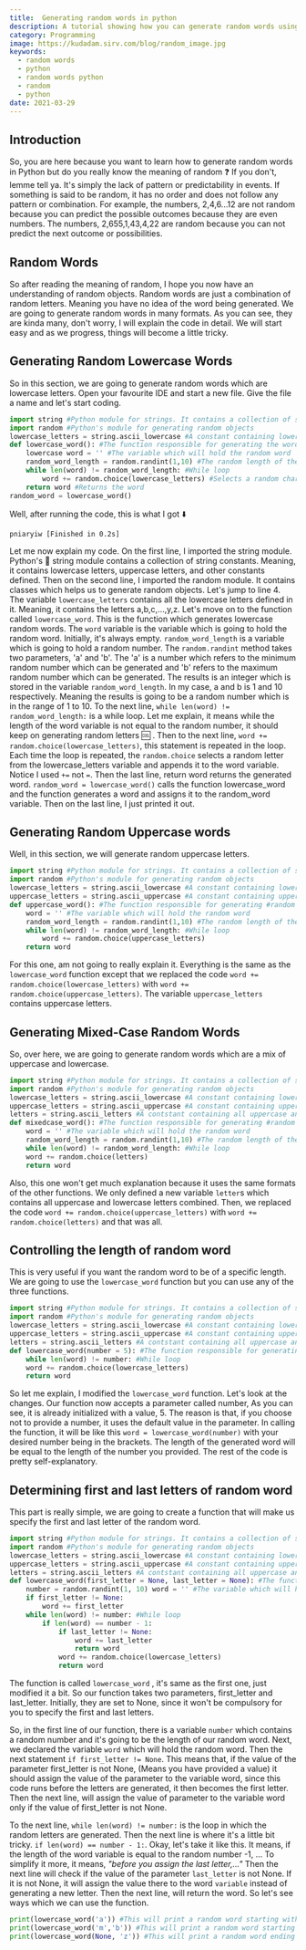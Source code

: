 ```yaml
---
title:  Generating random words in python
description: A tutorial showing how you can generate random words using python
category: Programming
image: https://kudadam.sirv.com/blog/random_image.jpg
keywords: 
  - random words
  - python
  - random words python
  - random
  - python
date: 2021-03-29
---
```


## Introduction
So, you are here because you want to learn how to generate random words in Python but do you really know the meaning of random :question:
If you don't, lemme tell ya. It's simply the lack of pattern or predictability in events. If something is said to be random, it has no order and does not follow any pattern or combination.
For example, the numbers, 2,4,6...12 are not random because you can predict the possible outcomes because they are even numbers.
The numbers, 2,655,1,43,4,22 are random because you can not predict the next outcome or possibilities. 

## Random Words
 So after reading the meaning of random, I hope you now have an understanding of random objects.
Random words are just a combination of random letters. Meaning you have no idea of the word being generated.
We are going to generate random words in many formats. As you can see, they are kinda many, don't worry, I will explain the code in detail.
We will start easy and as we progress, things will become a little tricky.

## Generating Random Lowercase Words
So in this section, we are going to generate random words which are lowercase letters. Open your favourite IDE and start a new file.
Give the file a name and let's start coding. 

```python
import string #Python module for strings. It contains a collection of string constants 
import random #Python's module for generating random objects 
lowercase_letters = string.ascii_lowercase #A constant containing lowercase letters 
def lowercase_word(): #The function responsible for generating the word 
    lowercase word = '' #The variable which will hold the random word 
    random_word_length = random.randint(1,10) #The random length of the word 
    while len(word) != random_word_length: #While loop 
        word += random.choice(lowercase_letters) #Selects a random character on each iteration 
    return word #Returns the word 
random_word = lowercase_word()

```
Well, after running the code, this is what I got :arrow_down:

`pniaryiw [Finished in 0.2s]`


Let me now explain my code.
On the first line, I imported the string module. Python's :snake: string module contains a collection of string constants. Meaning, it contains lowercase letters, uppercase letters, and other constants defined.   Then on the second line, I imported the random module. It contains classes which helps us to generate random objects.
Let's jump to line 4. The variable `lowercase_letters` contains all the lowercase letters defined in it. Meaning, it contains the letters a,b,c,...,y,z.
Let's move on to the function called `lowercase_word`. This is the function which generates lowercase random words. The `word` variable is the variable which is going to hold the random word. Initially, it's always empty. 
`random_word_length` is a variable which is going to hold a random number. The `random.randint` method takes two parameters, 'a' and 'b'. The 'a' is a number which 
refers to the minimum random number which can be generated and 'b' refers to the maximum 
random number which can be generated.
The results is an integer which is stored in the variable `random_word_length`. In my case, a and b is 1 and 10 respectively. Meaning the results is going to be a random number which is in the range of 1 to 10. 
To the next line, `while len(word) != random_word_length:` is a while loop.
Let me explain, it means while the length of the word variable is not equal to the random number, it should keep on generating random letters :cool: . Then to the next line, `word += random.choice(lowercase_letters)`, this statement is repeated in the loop. Each time the loop is repeated, the `random.choice` selects a random letter from the lowercase_letters variable and appends it to the word variable. Notice I used `+=` not `=`.
Then the last line, return word returns the generated word.
`random_word = lowercase_word()` calls the function lowercase_word and the function generates a word and assigns it to the random_word variable.
Then on the last line, I just printed it out. 

## Generating Random Uppercase words
Well, in this section, we will generate random uppercase letters.

```python
import string #Python module for strings. It contains a collection of string constants 
import random #Python's module for generating random objects 
lowercase_letters = string.ascii_lowercase #A constant containing lowercase letters 
uppercase_letters = string.ascii_uppercase #A constant containing uppercase letters 
def uppercase_word(): #The function responsible for generating #random words which are in uppercase 
    word = '' #The variable which will hold the random word 
    random_word_length = random.randint(1,10) #The random length of the word 
    while len(word) != random_word_length: #While loop 
        word += random.choice(uppercase_letters)
    return word 
```

For this one, am not going to really explain it. Everything is the same as the `lowercase_word` function except that we replaced the code `word += random.choice(lowercase_letters)` with `word += random.choice(uppercase_letters)`. The variable `uppercase_letters` contains uppercase letters. 

## Generating Mixed-Case Random Words
So, over here, we are going to generate random words which are a mix of uppercase and lowercase.

```python
import string #Python module for strings. It contains a collection of string constants 
import random #Python's module for generating random objects 
lowercase_letters = string.ascii_lowercase #A constant containing lowercase letters
uppercase_letters = string.ascii_uppercase #A constant containing uppercase letters 
letters = string.ascii_letters #A contstant containing all uppercase and lowercase letters 
def mixedcase_word(): #The function responsible for generating #random words which are in uppercase 
    word = '' #The variable which will hold the random word 
    random_word_length = random.randint(1,10) #The random length of the word 
    while len(word) != random_word_length: #While loop 
    word += random.choice(letters)
    return word 
```

Also, this one won't get much explanation because it uses the same formats of the other functions.
We only defined a new variable `letter`s which contains all uppercase and lowercase letters combined.
Then, we replaced the code `word += random.choice(uppercase_letters)` with `word += random.choice(letters)` and that was all. 

## Controlling the length of random word
This is very useful if you want the random word to be of a specific length. We are going to use the `lowercase_word` function but you can use any of the three functions. 

```python
import string #Python module for strings. It contains a collection of string constants 
import random #Python's module for generating random objects 
lowercase_letters = string.ascii_lowercase #A constant containing lowercase letters 
uppercase_letters = string.ascii_uppercase #A constant containing uppercase letters 
letters = string.ascii_letters #A contstant containing all uppercase and lowercase letters 
def lowercase_word(number = 5): #The function responsible for generating #random words which are in uppercase word = '' #The variable which will hold the random word 
    while len(word) != number: #While loop 
    word += random.choice(lowercase_letters)
    return word 
```

So let me explain, I modified the `lowercase_word` function. Let's look at the changes.
Our function now accepts a parameter called number, As you can see, it is already initialized with a value, 5. The reason is that, if you choose not to provide a number, it uses the default value in the parameter.
In calling the function, it will be like this `word = lowercase_word(number)` with your desired number being in the brackets.
The length of the generated word will be equal to the length of the number you provided. The rest of the code is pretty self-explanatory. 

## Determining first and last letters of random word
This part is really simple, we are going to create a function that will make us specify the first and last letter of the random word.
 
```python
import string #Python module for strings. It contains a collection of string constants 
import random #Python's module for generating random objects 
lowercase_letters = string.ascii_lowercase #A constant containing lowercase letters 
uppercase_letters = string.ascii_uppercase #A constant containing uppercase letters 
letters = string.ascii_letters #A contstant containing all uppercase and lowercase letters 
def lowercase_word(first_letter = None, last_letter = None): #The function responsible for generating #random words which are in uppercase 
    number = random.randint(1, 10) word = '' #The variable which will hold the random word 
    if first_letter != None:
        word += first_letter
    while len(word) != number: #While loop 
        if len(word) == number - 1:
            if last_letter != None:
                word += last_letter
                return word
            word += random.choice(lowercase_letters)
            return word 
```

The function is called `lowercase_word` , it's same as the first one, just modified it a bit. So our function takes two parameters, first_letter and last_letter. Initially, they are set to None, since it won't be compulsory for you to specify the first and last letters.

So, in the first line of our function, there is a variable `number` which contains a random number and it's going to be the length of our random word.
Next, we declared the variable `word` which will hold the random word. Then the next statement `if first_letter != None`. This means that, if the value of the parameter first_letter is not None, (Means you have provided a value) it should assign the value of the parameter to the variable word, since this code runs before the letters are generated, it then becomes the first letter.
Then the next line, will assign the value of parameter to the variable word only if the value of first_letter is not None.

To the next line, `while len(word) != number:` is the loop in which the random letters are generated.
Then the next line is where it's a little bit tricky. `if len(word) == number - 1:`. Okay, let's take it like this. It means, if the length of the word variable is equal to the random number -1, ...
To simplify it more, it means, _"before you assign the last letter,..."_
Then the next line will check if the value of the parameter `last_letter` is not None. If it is not None, it will assign the value there to the word `variable` instead of generating a new letter.
Then the next line, will return the word.
So let's see ways which we can use the function. 

```python
print(lowercase_word('a')) #This will print a random word starting with 'a' 
print(lowercase_word('m','b')) #This will print a random word starting with 'm' and ending with 'b'. 
print(lowercase_word(None, 'z')) #This will print a random word ending with 'z'.

```